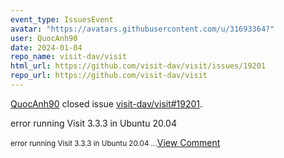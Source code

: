```yaml
---
event_type: IssuesEvent
avatar: "https://avatars.githubusercontent.com/u/31693364?"
user: QuocAnh90
date: 2024-01-04
repo_name: visit-dav/visit
html_url: https://github.com/visit-dav/visit/issues/19201
repo_url: https://github.com/visit-dav/visit
---
```


<a href='https://github.com/QuocAnh90' target='_blank'>QuocAnh90</a> closed issue <a href='https://github.com/visit-dav/visit/issues/19201' target='_blank'>visit-dav/visit#19201</a>.

<p>error running Visit 3.3.3 in Ubuntu 20.04</p><small>error running Visit 3.3.3 in Ubuntu 20.04...</small><a href='https://github.com/visit-dav/visit/issues/19201' target='_blank'>View Comment</a>